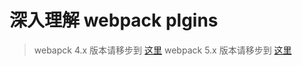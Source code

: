 # 深入理解 webpack plgins

> webapck 4.x 版本请移步到 [这里](https://github.com/robbiemie/webpack-simple-plugins/tree/master/v4)
> webpack 5.x 版本请移步到 [这里](https://github.com/robbiemie/webpack-simple-plugins/tree/master/v5)